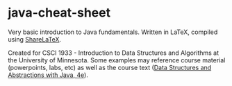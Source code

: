 # java-cheat-sheet
Very basic introduction to Java fundamentals. Written in LaTeX, compiled using [ShareLaTeX](https://www.sharelatex.com).

Created for CSCI 1933 - Introduction to Data Structures and Algorithms at the University of Minnesota. Some examples may reference course material (powerpoints, labs, etc) as well as the course text ([Data Structures and Abstractions with Java, 4e](https://www.pearson.com/us/higher-education/program/Carrano-Data-Structures-and-Abstractions-with-Java-4th-Edition/PGM224763.html)).
